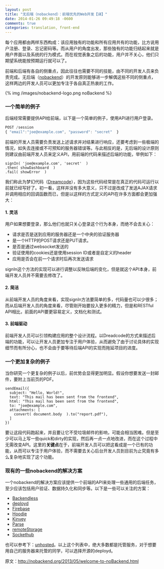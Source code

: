 ```yaml
---
layout: post
title: "无后端（nobackend）：前端优先的Web开发【译】"
date: 2014-01-26 09:49:18 -0600
comments: true
categories: translation, front-end
---
```


每个应用都由两样东西构成：该应用独有的功能和所有应用共有的功能，比方说用户注册、登录、忘记密码等。而从用户的角度出发，那些独有的功能归结起来就是用户界面以及系统的行为模式。而在视觉表象之后的功能，用户并不关心，他们只期望系统能按预期运行就可以了。

前端和后端有各自的侧重点，因此往往也需要不同的技能，由不同的开发人员来负责完成。无后端（[nobackend](http://nobackend.org/2013/05/welcome-to-noBackend.html)）的开发原则能够进一步解偶这些不同的侧重点，这样两边的开发人员可以更加专注于各自真正热衷的工作。

{% img /images/nobackend-logo.png noBackend %}

### 一个简单的例子

后端经常需要提供API给前端，以下是一个简单的例子，使用API进行用户登录。

```javascript
POST /session
{ "email":"joe@example.com", "password": "secret"  }
```

前端的开发人员需要负责发送上述请求并对结果进行响应，还要考虑到一些极端的情况，如失去连接或不可预知的服务器错误等。与此相反的是，无后端的设计原则则建议由前端开发人员来定义API，用前端的代码来描述后端的功能，举例如下：
```
signIn( 'joe@example.com', 'secret'  )
.then( showDashboard  )
.fail( showError  )
```

我们称此为梦幻代码（[Dreamcode](http://nobackend.org/dreamcode.html)），因为这些代码经常是在真正的代码可运行以前就已经写好了。初一看，这样并没有多大意义，只不过是改成了发送AJAX请求并调用相应的回调函数而已，但是以这样的方式定义的API在许多方面都会更加强大：

<!--more-->

#### 1. 灵活

用户如果想要登录，那么他们也就只关心登录这个行为本身，而绝不会去关心：

* 请求是否是送到应用的服务器还是一个中央的验证服务器
* 是一个HTTP的POST请求还是PUT请求。
* 是否是通过websocket发送的
* 验证使用的cookies还是使用session ID或者是自定义的header
* 应用是否会在前一个请求时后再次发送请求

signIn这个方法的实现可以进行调整以反映后端的变化，但是就这个API本身，前端开发人员并不需要去修改了。

#### 2. 简洁

从前端开发人员的角度来看，实现signIn方法要简单的多，代码量也可以少很多；而从后端开发人员的角度来看，尽管刚开始要投入更多的精力，但是和RESTful API相比，前面的API要更容易定义，文档化和测试。

#### 3. 前端驱动

前端开发人员可以引领构建应用的整个设计流程。以Dreadcode的方式来描述后端的功能，可以让开发人员更加专注于用户体验，从而避免了由于讨论具体的实现细节而有所分心，也不会由于要等待后端API的实现而拖延项目的进度。

### 一个更加复杂的例子

当你研究一个更复杂的例子以后，前优势会显得更加明显。假设你想要发送一封邮件，要附上当前页的PDF。

```
sendEmail({
  subject: "Hello, World!",
  text: "This mail has been sent from the frontend",
  html: "This mail has been sent from the frontend",
  to: "joe@example.com",
  attachments: [ 
  	convert( document.body  ).to("report.pdf"),
  ]
})
```

要让这段代码跑起来，并且要让它不受垃圾邮件的影响，可能会相当困难。但是至少可以马上写一些quick和dirty的实现，然后再一点一点地改进，而在这个过程中无需改变API。这里的**关键点**在于，前端开发人员可以把这看成是一个已有的功能，从而可以专注于用户体验，而不需要去关心后台开发人员到目前为止究竟有多么复杂地实现了这个功能。

### 现有的一些nobackend的解决方案

一个nobackend的解决方案应该提供一个前端的API来处理一些通用的后端任务，至少应该包括用户验证、数据持久化和同步等。以下是一些可以关注的方案：

* [Backendless](http://backendless.com/)
* [deployd](http://deployd.com/)
* [Firebase](https://www.firebase.com/)
* [Hoodie](http://hood.ie/)
* [Kinvey](http://www.kinvey.com/)
* [Parse](https://parse.com/)
* [remoteStorage](http://remotestorage.io/)
* [Sockethub](http://sockethub.org/)

也可以参考下：[unhosted](http://unhosted.org/)。以上这个列表中，绝大多数都是托管服务，对于想要用自己的服务器来托管的同学，可以选择开源的deployd。

原文：http://nobackend.org/2013/05/welcome-to-noBackend.html
